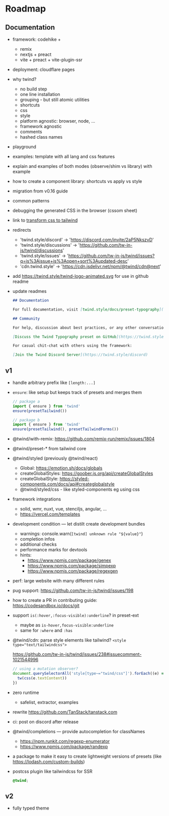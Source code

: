 # Roadmap

## Documentation

- framework: codehike +
  - remix
  - nextjs + preact
  - vite + preact + vite-plugin-ssr
- deployment: cloudflare pages
- why twind?
  - no build step
  - one line installation
  - grouping - but still atomic utilities
  - shortcuts
  - css
  - style
  - platform agnostic: browser, node, …
  - framework agnostic
  - comments
  - hashed class names
- playground
- examples: template with all lang and css features
- explain and examples of both modes (observe/shim vs library) with example
- how to create a component library: shortcuts vs apply vs style
- migration from v0.16 guide
- common patterns
- debugging the generated CSS in the browser (cssom sheet)
- link to [transform css to tailwind](https://tailwind-converter.netlify.app/)
- redirects
  - 'twind.style/discord' -> 'https://discord.com/invite/2aP5NkszvD'
  - 'twind.style/discussions' -> 'https://github.com/tw-in-js/twind/discussions'
  - 'twind.style/issues' -> 'https://github.com/tw-in-js/twind/issues?q=is%3Aissue+is%3Aopen+sort%3Aupdated-desc'
  - 'cdn.twind.style' -> 'https://cdn.jsdelivr.net/npm/@twind/cdn@next'
- add https://twind.style/twind-logo-animated.svg for use in github readme
- update readmes

  ```md
  ## Documentation

  For full documentation, visit [twind.style/docs/preset-typography](https://twind.style/docs/preset-typography).

  ## Community

  For help, discussion about best practices, or any other conversation that would benefit from being searchable:

  [Discuss the Twind Typography preset on GitHub](https://twind.style/discussions)

  For casual chit-chat with others using the framework:

  [Join the Twind Discord Server](https://twind.style/discord)
  ```

## v1

- handle arbitrary prefix like `[length:...]`
- `ensure`: like setup but keeps track of presets and merges them

  ```js
  // package a
  import { ensure } from 'twind'
  ensure(presetTailwind())

  // package b
  import { ensure } from 'twind'
  ensure(presetTailwind(), presetTailwindForms())
  ```

- @twind/with-remix: https://github.com/remix-run/remix/issues/1804
- @twind/preset-\* from tailwind core
- @twind/styled (previously @twind/react)
  - Global: https://emotion.sh/docs/globals
  - createGlobalStyles: https://goober.js.org/api/createGlobalStyles
  - createGlobalStyle: https://styled-components.com/docs/api#createglobalstyle
  - @twind/styled/css - like styled-components eg using css
- framework integrations
  - solid, wmr, nuxt, vue, stenciljs, angular, ...
  - https://vercel.com/templates
- development condition — let distilt create development bundles
  - warnings: console.warn(`[twind] unknown rule "${value}"`)
  - completion infos
  - additional checks
  - performance marks for devtools
  - hints:
    - https://www.npmjs.com/package/genex
    - https://www.npmjs.com/package/simpexp
    - https://www.npmjs.com/package/regexgen
- perf: large website with many different rules
- pug support: https://github.com/tw-in-js/twind/issues/198
- how to create a PR in contributing guide: https://codesandbox.io/docs/git
- support `is(:hover,:focus-visible):underline`? in preset-ext
  - maybe as `is-hover,focus-visible:underline`
  - same for `:where` and `:has`
- @twind/cdn: parse style elements like tailwind? `<style type="text/tailwindcss">`

  https://github.com/tw-in-js/twind/issues/238#issuecomment-1021544996

  ```js
  // using a mutation observer?
  document.querySelectorAll('style[type~="twind/css"]').forEach((e) => {
    tw(css(e.textContent))
  })
  ```

- zero runtime
  - safelist, extractor, examples
- rewrite https://github.com/TanStack/tanstack.com
- ci: post on discord after release
- @twind/completions — provide autocompletion for classNames
  - https://npm.runkit.com/regexp-enumerator
  - https://www.npmjs.com/package/randexp
- a package to make it easy to create lightweight versions of presets (like https://lodash.com/custom-builds)
- postcss plugin like tailwindcss for SSR

  ```css
  @twind;
  ```

## v2

- fully typed theme
